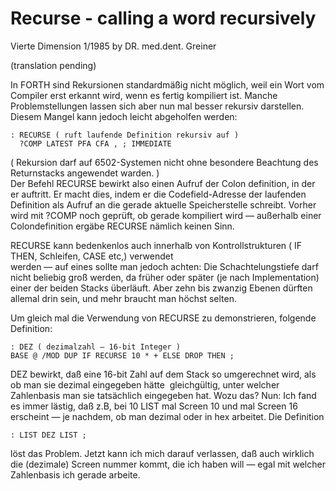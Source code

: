 # Recurse - calling a word recursively  
  
Vierte Dimension 1/1985 by DR. med.dent. Greiner  
  
(translation pending)  
  
In FORTH sind Rekursionen standardmäßig nicht mög­lich, weil ein Wort vom Compiler erst erkannt wird, wenn es fertig kompiliert ist. Manche Problemstellungen lassen sich aber nun mal besser rekursiv darstellen. Diesem Mangel kann jedoch leicht abgeholfen werden:  
```
: RECURSE ( ruft laufende Definition rekursiv auf ) 
  ?COMP LATEST PFA CFA , ; IMMEDIATE
```
( Rekursion darf auf 6502-Systemen nicht ohne besondere Beachtung des Returnstacks angewendet warden. )  
Der Befehl RECURSE bewirkt also einen Aufruf der Colon­ definition, in der er auftritt. Er macht dies, indem er die Codefield-Adresse der laufenden Definition als Aufruf an die gerade aktuelle Speicherstelle schreibt. Vorher wird mit ?COMP noch geprüft, ob gerade kompiliert wird — au­ßerhalb einer Colondefinition ergäbe RECURSE nämlich keinen Sinn.  
  
RECURSE kann bedenkenlos auch innerhalb von Kontrollstrukturen ( IF THEN, Schleifen, CASE etc,) verwendet  
werden — auf eines sollte man jedoch achten: Die Schachtelungstiefe darf nicht beliebig groß werden, da früher oder später (je nach Implementation) einer der beiden Stacks überläuft. Aber zehn bis zwanzig Ebenen dürften allemal drin sein, und mehr braucht man höchst sel­ten.  
  
Um gleich mal die Verwendung von RECURSE zu demonstrieren, folgende Definition:  
```
: DEZ ( dezimalzahl — 16-bit Integer )
BASE @ /MOD DUP IF RECURSE 10 * + ELSE DROP THEN ;
```
DEZ bewirkt, daß eine 16-bit Zahl auf dem Stack so umge­rechnet wird, als ob man sie dezimal eingegeben hätte ­ gleichgültig, unter welcher Zahlenbasis man sie tatsäch­lich eingegeben hat. Wozu das? Nun: Ich fand es immer lästig, daß z.B, bei 10 LIST mal Screen 10 und mal Screen 16 erscheint — je nachdem, ob man dezimal oder in hex arbeitet. Die Definition  
```
: LIST DEZ LIST ; 
```
löst das Problem. Jetzt kann ich mich darauf verlassen, daß auch wirklich die (dezimale) Screen­ nummer kommt, die ich haben will — egal mit welcher Za­hlenbasis ich gerade arbeite.  
